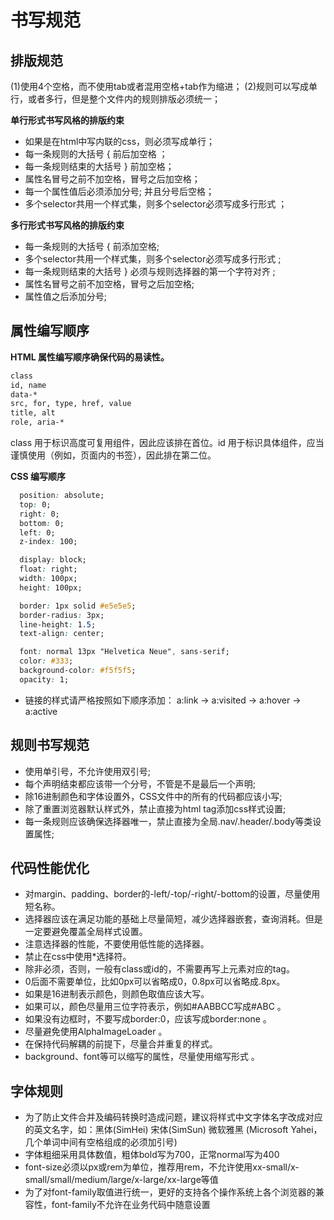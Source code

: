 # 书写规范

## 排版规范
(1)使用4个空格，而不使用tab或者混用空格+tab作为缩进；
(2)规则可以写成单行，或者多行，但是整个文件内的规则排版必须统一；

**单行形式书写风格的排版约束**
- 如果是在html中写内联的css，则必须写成单行；
- 每一条规则的大括号 { 前后加空格 ；
- 每一条规则结束的大括号 } 前加空格；
- 属性名冒号之前不加空格，冒号之后加空格；
- 每一个属性值后必须添加分号; 并且分号后空格；
- 多个selector共用一个样式集，则多个selector必须写成多行形式 ；

**多行形式书写风格的排版约束**
- 每一条规则的大括号 { 前添加空格;
- 多个selector共用一个样式集，则多个selector必须写成多行形式 ;
- 每一条规则结束的大括号 } 必须与规则选择器的第一个字符对齐 ;
- 属性名冒号之前不加空格，冒号之后加空格;
- 属性值之后添加分号;


## 属性编写顺序

**HTML 属性编写顺序确保代码的易读性。**

```html
class
id, name
data-*
src, for, type, href, value
title, alt
role, aria-*
```
class 用于标识高度可复用组件，因此应该排在首位。id 用于标识具体组件，应当谨慎使用（例如，页面内的书签），因此排在第二位。

**CSS 编写顺序**

```css
  position: absolute;
  top: 0;
  right: 0;
  bottom: 0;
  left: 0;
  z-index: 100;

  display: block;
  float: right;
  width: 100px;
  height: 100px;

  border: 1px solid #e5e5e5;
  border-radius: 3px;
  line-height: 1.5;
  text-align: center;

  font: normal 13px "Helvetica Neue", sans-serif;
  color: #333;
  background-color: #f5f5f5;
  opacity: 1;
```

- 链接的样式请严格按照如下顺序添加： a:link -> a:visited -> a:hover -> a:active

## 规则书写规范
- 使用单引号，不允许使用双引号;
- 每个声明结束都应该带一个分号，不管是不是最后一个声明;
- 除16进制颜色和字体设置外，CSS文件中的所有的代码都应该小写;
- 除了重置浏览器默认样式外，禁止直接为html tag添加css样式设置;
- 每一条规则应该确保选择器唯一，禁止直接为全局.nav/.header/.body等类设置属性;

## 代码性能优化
- 对margin、padding、border的-left/-top/-right/-bottom的设置，尽量使用短名称。
- 选择器应该在满足功能的基础上尽量简短，减少选择器嵌套，查询消耗。但是一定要避免覆盖全局样式设置。
- 注意选择器的性能，不要使用低性能的选择器。
- 禁止在css中使用*选择符。
- 除非必须，否则，一般有class或id的，不需要再写上元素对应的tag。
- 0后面不需要单位，比如0px可以省略成0，0.8px可以省略成.8px。
- 如果是16进制表示颜色，则颜色取值应该大写。
- 如果可以，颜色尽量用三位字符表示，例如#AABBCC写成#ABC 。
- 如果没有边框时，不要写成border:0，应该写成border:none 。
- 尽量避免使用AlphaImageLoader 。
- 在保持代码解耦的前提下，尽量合并重复的样式。
- background、font等可以缩写的属性，尽量使用缩写形式 。

## 字体规则
- 为了防止文件合并及编码转换时造成问题，建议将样式中文字体名字改成对应的英文名字，如：黑体(SimHei) 宋体(SimSun) 微软雅黑 (Microsoft Yahei，几个单词中间有空格组成的必须加引号)
- 字体粗细采用具体数值，粗体bold写为700，正常normal写为400
- font-size必须以px或rem为单位，推荐用rem，不允许使用xx-small/x-small/small/medium/large/x-large/xx-large等值
- 为了对font-family取值进行统一，更好的支持各个操作系统上各个浏览器的兼容性，font-family不允许在业务代码中随意设置



